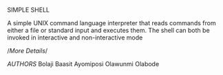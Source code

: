 SIMPLE SHELL

A simple UNIX command language interpreter that reads commands from either a file or standard input and executes them.
The shell can both be invoked in interactive and non-interactive mode

/*More Details*/

*AUTHORS*
Bolaji Baasit Ayomiposi <Toby16>
Olawunmi Olabode <Victoriabunmi72>
